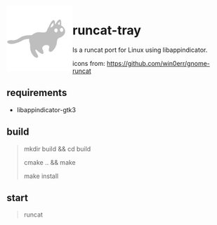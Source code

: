 <img src="runcat.gif" width="150" align="left" />

# runcat-tray

Is a runcat port for Linux using libappindicator.

icons from: https://github.com/win0err/gnome-runcat

## requirements

- libappindicator-gtk3

## build

> mkdir build && cd build
> 
> cmake .. && make
> 
> make install

## start

> runcat

